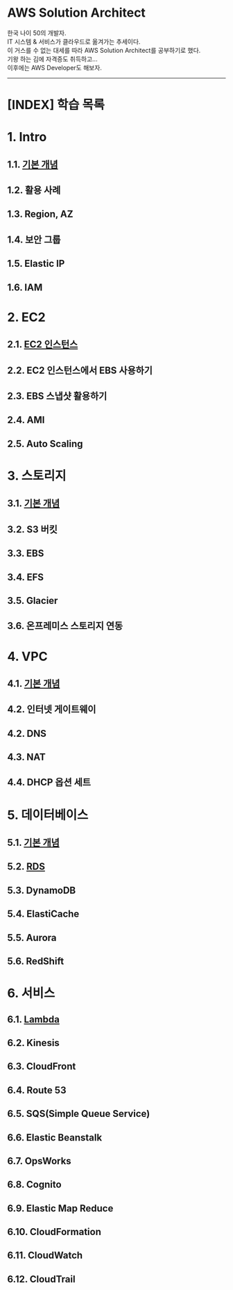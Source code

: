 # AWS Solution Architect

한국 나이 50의 개발자.    
IT 시스템 & 서비스가 클라우드로 옮겨가는 추세이다.    
이 거스를 수 없는 대세를 따라 AWS Solution Architect를 공부하기로 했다.    
기왕 하는 김에 자격증도 취득하고...    
이후에는 AWS Developer도 해보자.  
- - -




[INDEX] 학습 목록
=====================


# 1. Intro
## 1.1. [기본 개념](https://github.com/JinKeonsu/AWS_SA/blob/main/Intro/basic_concept.md)
## 1.2. 활용 사례
## 1.3. Region, AZ
## 1.4. 보안 그룹
## 1.5. Elastic IP
## 1.6. IAM   
      

# 2. EC2
## 2.1. [EC2 인스턴스](https://github.com/JinKeonsu/AWS_SA/blob/main/EC2/ec2_basic.md)
## 2.2. EC2 인스턴스에서 EBS 사용하기
## 2.3. EBS 스냅샷 활용하기
## 2.4. AMI
## 2.5. Auto Scaling    
   

# 3. 스토리지
## 3.1. [기본 개념](https://github.com/JinKeonsu/AWS_SA/blob/main/Storage/storage_basic.md)
## 3.2. S3 버킷
## 3.3. EBS
## 3.4. EFS
## 3.5. Glacier
## 3.6. 온프레미스 스토리지 연동    


# 4. VPC
## 4.1. [기본 개념](https://github.com/JinKeonsu/AWS_SA/blob/main/VPC/VPC_basic.md)
## 4.2. 인터넷 게이트웨이
## 4.2. DNS
## 4.3. NAT
## 4.4. DHCP 옵션 세트      
    


# 5. 데이터베이스
## 5.1. [기본 개념](https://github.com/JinKeonsu/AWS_SA/blob/main/Database/Database_basic.md)
## 5.2. [RDS](https://github.com/JinKeonsu/AWS_SA/blob/main/Database/RDS.md)  
## 5.3. DynamoDB
## 5.4. ElastiCache
## 5.5. Aurora
## 5.6. RedShift     



# 6. 서비스
## 6.1. [Lambda](https://github.com/JinKeonsu/AWS_SA/blob/main/Services/Lambda.md)
## 6.2. Kinesis
## 6.3. CloudFront
## 6.4. Route 53
## 6.5. SQS(Simple Queue Service)
## 6.6. Elastic Beanstalk
## 6.7. OpsWorks
## 6.8. Cognito
## 6.9. Elastic Map Reduce
## 6.10. CloudFormation
## 6.11. CloudWatch
## 6.12. CloudTrail     








